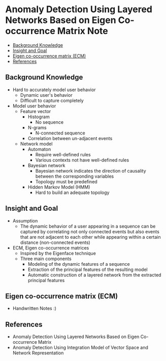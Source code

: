 # Anomaly Detection Using Layered Networks Based on Eigen Co-occurrence Matrix Note

<!-- TOC -->

- [Background Knowledge](#background-knowledge)
- [Insight and Goal](#insight-and-goal)
- [Eigen co-occurrence matrix (ECM)](#eigen-co-occurrence-matrix-ecm)
- [References](#references)

<!-- /TOC -->

## Background Knowledge

* Hard to accurately model user behavior
    * Dynamic user's behavior
    * Difficult to capture completely
* Model user behavior
    * Feature vector
        * Histogram
            * No sequence
        * N-grams
            * N-connected sequence
        * Correlation between un-adjacent events
    * Network model
        * Automaton
            * Require well-defined rules
            * Various contexts not have well-defined rules
        * Bayesian network
            * Bayesian network indicates the direction of causality between the corresponding variables
            * Topology must be predefined
        * Hidden Markov Model (HMM)
            * Hard to build an adequate topology

## Insight and Goal

* Assumption
    * The dynamic behavior of a user appearing in a sequence can be captured by correlating not only connected events but also events that are not adjacent to each other while appearing within a certain distance (non-connected events)
* ECM, Eigen co-occurrence matrices
    * Inspired by the Eigenface technique
    * Three main components
        * Modeling of the dynamic features of a sequence
        * Extraction of the principal features of the resulting model
        * Automatic construction of a layered network from the extracted principal features

## Eigen co-occurrence matrix (ECM)

* Handwritten Notes :)

## References

* Anomaly Detection Using Layered Networks Based on Eigen Co-occurrence Matrix
* Anomaly Detection Using Integration Model of Vector Space and Network Representation

